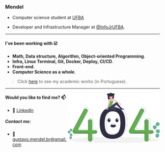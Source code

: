 ### Mendel

* Computer science student at [UFBA](https://ufba.br)

* Developer and Infrastructure Manager at [@InfoJrUFBA](https://infojr.com.br).

---

#### I've been working with :ballot_box_with_check:

- **Math, Data structure, Algorithm, Object-oriented Programming**.
- **Infra, Linux Terminal, Git, Docker, Deploy, CI/CD**.
- **Front-end**.
- **Computer Science as a whole**.
> Click [here](https://github.com/mende1/meus-projetos-da-faculdade) to see my academic works (in Portuguese).

---

<img src="404.svg" width="300" align="right">

#### Would you like to find me? 📫

- :link: [LinkedIn](https://www.linkedin.com/in/gustavo-mendel)

##### Contact me:
- :email: gustavo.mendel.br@gmail.com
